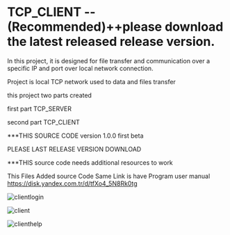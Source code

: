 # TCP_CLIENT --(Recommended)++please download the latest released release version.

In this project, it is designed for file transfer and communication over a specific IP and port over local network connection.

Project is local TCP network used to data and files transfer

this project two parts created

first part TCP_SERVER

second part TCP_CLIENT

***THIS SOURCE CODE version 1.0.0 first beta

PLEASE LAST RELEASE VERSION DOWNLOAD

***THIS source code needs additional resources to work

This Files Added source Code
Same Link is have Program user manual
https://disk.yandex.com.tr/d/tfXo4_5N8Rk0tg

![clientlogin](https://user-images.githubusercontent.com/74864221/183226584-fd50db92-70b2-45a2-85bf-f4897ad62515.PNG)

![client](https://user-images.githubusercontent.com/74864221/183226582-aa8c737c-b728-4ef0-ac2c-30e2414089d8.PNG)

![clienthelp](https://user-images.githubusercontent.com/74864221/183226583-18cb3b3c-ba71-42a1-8e0f-1b2cc6ab527c.png)



